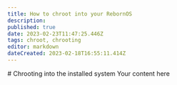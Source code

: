 ```yaml
---
title: How to chroot into your RebornOS
description: 
published: true
date: 2023-02-23T11:47:25.446Z
tags: chroot, chrooting
editor: markdown
dateCreated: 2023-02-18T16:55:11.414Z
---
```


\# Chrooting into the installed system Your content here